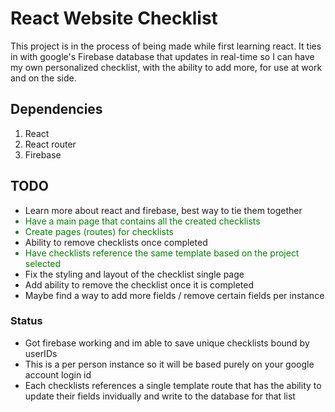 # React Website Checklist

This project is in the process of being made while first learning react. It ties in with google's Firebase database that updates in real-time so I can have my own personalized checklist, with the ability to add more, for use at work and on the side.

## Dependencies
<ol>
<li>React</li>
<li>React router</li>
<li>Firebase</li>
</ol>

## TODO
<ul>
<li>Learn more about react and firebase, best way to tie them together</li>
<li style="color: green">Have a main page that contains all the created checklists</li>
<li style="color: green">Create pages (routes) for checklists</li>
<li>Ability to remove checklists once completed</li>
<li style="color: green">Have checklists reference the same template based on the project selected</li>
<li>Fix the styling and layout of the checklist single page</li>
<li>Add ability to remove the checklist once it is completed</li>
<li>Maybe find a way to add more fields / remove certain fields per instance</li>
</ul>

### Status

<ul>
<li>Got firebase working and im able to save unique checklists bound by userIDs</li>
<li>This is a per person instance so it will be based purely on your google account login id</li>
<li>Each checklists references a single template route that has the ability to update their fields invidually and write to the database for that list</li>
</ul>
